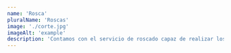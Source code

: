 ```yaml
---
name: 'Rosca'
pluralName: 'Roscas'
image: './corte.jpg'
imageAlt: 'example'
description: 'Contamos con el servicio de roscado capaz de realizar los productos que nuestros clientes necesiten para la realización de sus proyectos. hacemos roscas de todo tipo como cónica y paralela en NTP e hilo fino.'
---
```

